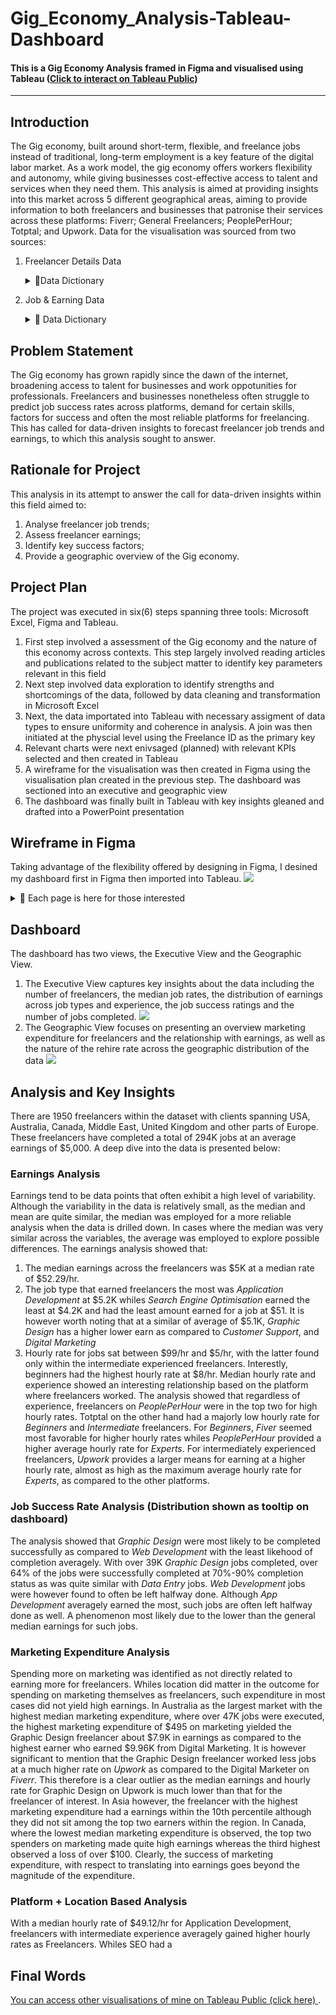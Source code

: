 # Gig_Economy_Analysis-Tableau-Dashboard
#### This is a Gig Economy Analysis framed in Figma and visualised using Tableau (<a href="https://public.tableau.com/app/profile/samuel.ofori2139/viz/GigEconomyDashboard/ExecutiveView?publish=yes" target="_blank">Click to interact on Tableau Public<a/>)
---
## Introduction
The Gig economy, built around short-term, flexible, and freelance jobs instead of traditional, long-term employment is a key feature of the digital labor market. As a work model, the gig economy offers workers flexibility and autonomy, while giving businesses cost-effective access to talent and services when they need them. This analysis is aimed at providing insights into this market across 5 different geographical areas, aiming to provide information to both freelancers and businesses that patronise their services across these platforms: Fiverr; General Freelancers; PeoplePerHour; Totptal; and Upwork. Data for the visualisation was sourced from two sources:
<ol>
  <li> Freelancer Details Data </li>
  <p>
        <details><summary>📂<emphasis>Data Dictionary</emphasis>  </summary>
        <ol>
          <li>Freelance_ID </li>
          <li>Job Category [Type of freelance work done]</li>
          <li>Platform [Online Platform for Freelancing]</li>
          <li>Experience Level [Experience level of Freelancer] </li>
          <li> Client Region</li>
          <li>Payment Method</li>
        </ol>
      </details>
  </p>
  <li> Job & Earning Data </li>
  <p>
    <details><summary> 📂 <emphasis> Data Dictionary</emphasis></summary>
      <ol>
          <li>Freelance_ID </li>
          <li>Job Completed [Number of Jobs Successfully Completed] </li>
          <li> Earnings ($) </li>
          <li> Hourly Rate ($) </li>
          <li> Job Success Rate </li>
          <li> Client Rating </li>
          <li> Job Duration_Days </li>
          <li> Rehire Rate </li>  
          <li> Marketing Spend [Amount spent on marketing ($)]</li>
        </ol>
    </details>
  </p>
</ol>

## Problem Statement

The Gig economy has grown rapidly since the dawn of the internet, broadening access to talent for businesses and work oppotunities for professionals. Freelancers and businesses nonetheless often struggle to predict job success rates across platforms, demand for certain skills, factors for success and often the most reliable platforms for freelancing. This has called for data-driven insights to forecast freelancer job trends and earnings, to which this analysis sought to answer. 

## Rationale for Project

This analysis in its attempt to answer the call for data-driven insights within this field aimed to: 
<ol>
  <li>Analyse freelancer job trends;</li>
  <li>Assess freelancer earnings;</li>
  <li>Identify key success factors;</li>
  <li>Provide a geographic overview of the Gig economy.</li>   
</ol>

## Project Plan 
The project was executed in six(6) steps spanning three tools: Microsoft Excel, Figma and Tableau. 
<ol>
  <li> First step involved a assessment of the Gig economy and the nature of this economy across contexts. This step largely involved reading articles and publications related to the subject matter to identify key parameters relevant in this field </li>
  <li>Next step involved data exploration to identify strengths and shortcomings of the data, followed by data cleaning and transformation in Microsoft Excel </li>
  <li>Next, the data importated into Tableau with necessary assigment of data types to ensure uniformity and coherence in analysis. A join was then initiated at the physcial level using the Freelance ID as the primary key </li>
  <li> Relevant charts were next enivsaged (planned) with relevant KPIs selected and then created in Tableau </li>
  <li> A wireframe for the visualisation was then created in Figma using the visualisation plan created in the previous step. The dashboard was sectioned into an executive and geographic view</li>
  <li> The dashboard was finally built in Tableau with key insights gleaned and drafted into a PowerPoint presentation </li>
</ol>

## Wireframe in Figma 
Taking advantage of the flexibility offered by designing in Figma, I desined my dashboard first in Figma then imported into Tableau. 
<img src="WireFrame - Gig Eco. Dashboard.png"> 
<details> <summary> 📂 Each page is here for those interested </summary>
  <img src="Sheet 1 Final.png">
  <img src="Sheet 2.png">
</details>

## Dashboard 
The dashboard has two views, the Executive View and the Geographic View.
<ol>
  <li> The Executive View captures key insights about the data including the number of freelancers, the median job rates, the distribution of earnings across job types and experience, the job success ratings and the number of jobs completed.
    <img src="Exec. View.png">
  </li>
  <li> The Geographic View focuses on presenting an overview marketing expenditure for freelancers and the relationship with earnings, as well as the nature of the rehire rate across the geographic distribution of the data
  <img src="Geographic View.png"
  </li>
</ol>

## Analysis and Key Insights
There are 1950 freelancers within the dataset with clients spanning USA, Australia, Canada, Middle East, United Kingdom and other parts of Europe. These freelancers have completed a total of 294K jobs at an average earnings of $5,000. A deep dive into the data is presented below: 
### Earnings Analysis 
Earnings tend to be data points that often exhibit a high level of variability. Although the variability in the data is relatively small, as the median and mean are quite similar, the median was employed for a more reliable analysis when the data is drilled down. In cases where the median was very similar across the variables, the average was employed to explore possible differences. The earnings analysis showed that: 
<ol>
  <li>
    The median earnings across the freelancers was $5K at a median rate of $52.29/hr.
  </li>
  <li> 
    The job type that earned freelancers the most was <i> Application Development </i> at $5.2K whiles <i> Search Engine Optimisation </i> earned the least at $4.2K and had the least amount earned for a job at $51. It is however worth noting that at a similar of average of $5.1K, <i>Graphic Design</i> has a higher lower earn as compared to <i>Customer Support</i>,  and <i>Digital Marketing</i>
  </li>
  <li>
   Hourly rate for jobs sat between $99/hr and $5/hr, with the latter found only within the intermediate experienced freelancers. Interestly, beginners had the highest hourly rate at $8/hr. Median hourly rate and experience showed an interesting relationship based on the platform where freelancers worked. The analysis showed that regardless of experience, freelancers on <i>PeoplePerHour</i> were in the top two for high hourly rates. Totptal on the other hand had a majorly low hourly rate for <i>Beginners</i> and <i>Intermediate</i> freelancers. For <i>Beginners</i>, <i>Fiver</i> seemed most favorable for higher hourly rates whiles <i>PeoplePerHour</i> provided a higher average hourly rate for <i>Experts</i>. For intermediately experienced freelancers, <i>Upwork</i> provides a larger means for earning at a higher hourly rate, almost as high as the maximum average hourly rate for <i>Experts</i>, as compared to the other platforms. 
  </li>
</ol>

### Job Success Rate Analysis (Distribution shown as tooltip on dashboard)
The analysis showed that <i> Graphic Design</i> were most likely to be completed successfully as compared to <i> Web Development </i> with the least likehood of completion averagely. With over 39K <i>Graphic Design</i> jobs completed, over 64% of the jobs were successfully completed at 70%-90% completion status as was quite similar with <i>Data Entry</i> jobs. <i>Web Development </i> jobs were however found to often be left halfway done. Although <i>App Development</i> averagely earned the most, such jobs are often left halfway done as well. A phenomenon most likely due to the lower than the general median earnings for such jobs.

### Marketing Expenditure Analysis
Spending more on marketing was identified as not directly related to earning more for freelancers. Whiles location did matter in the outcome for spending on marketing themselves as freelancers, such expenditure in most cases did not yield high earnings. In Australia as the largest market with the highest median marketing expenditure, where over 47K jobs were executed, the highest marketing expenditure of $495 on marketing yielded the Graphic Design freelancer about $7.9K in earnings as compared to the highest earner who earned $9.96K from Digital Marketing. It is however significant to mention that the Graphic Design freelancer worked less jobs at a much higher rate on <i>Upwork</i> as compared to the Digital Marketer on <i>Fiverr</i>. This therefore is a clear outlier as the median earnings and hourly rate for Graphic Design on Upwork is much lower than that for the freelancer of interest. In Asia however, the freelancer with the highest marketing expenditure had a earnings within the 10th percentile although they did not sit among the top two earners within the region. In Canada, where the lowest median marketing expenditure is observed, the top two spenders on marketing made quite high earnings whereas the third highest observed a loss of over $100. Clearly, the success of marketing expenditure, with respect to translating into earnings goes beyond the magnitude of the expenditure.  

### Platform + Location Based Analysis 
With a median hourly rate of $49.12/hr for Application Development, freelancers with intermediate experience averagely gained higher hourly rates as Freelancers. Whiles SEO had a

## Final Words

<a href="https://public.tableau.com/app/profile/samuel.ofori2139/vizzes" target="_blank"> You can access other visualisations of mine on Tableau Public (click here) </a>. 
